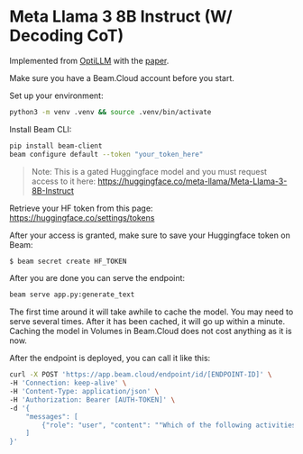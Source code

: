 # Meta Llama 3 8B Instruct (W/ Decoding CoT)
Implemented from [OptiLLM](https://github.com/codelion/optillm/blob/main/optillm/cot_decoding.py) with the [paper](https://arxiv.org/abs/2402.10200).

Make sure you have a Beam.Cloud account before you start.

Set up your environment:

```bash
python3 -m venv .venv && source .venv/bin/activate
```

Install Beam CLI:

```bash
pip install beam-client
beam configure default --token "your_token_here"
```

> Note: This is a gated Huggingface model and you must request access to it here: https://huggingface.co/meta-llama/Meta-Llama-3-8B-Instruct

Retrieve your HF token from this page: https://huggingface.co/settings/tokens

After your access is granted, make sure to save your Huggingface token on Beam:

```sh
$ beam secret create HF_TOKEN
```
After you are done you can serve the endpoint:

```bash
beam serve app.py:generate_text
```

The first time around it will take awhile to cache the model. You may need to serve several times. After it has been cached, it will go up within a minute. Caching the model in Volumes in Beam.Cloud does not cost anything as it is now. 

After the endpoint is deployed, you can call it like this:

```sh
curl -X POST 'https://app.beam.cloud/endpoint/id/[ENDPOINT-ID]' \
-H 'Connection: keep-alive' \
-H 'Content-Type: application/json' \
-H 'Authorization: Bearer [AUTH-TOKEN]' \
-d '{
    "messages": [
        {"role": "user", "content": ""Which of the following activities constitute real sector in the economy? 1. Farmers harvesting their crops 2. Textile mills converting raw cotton into fabrics 3. A commercial bank lending money to a trading company 4. A corporate body issuing Rupee Denominated Bonds overseas. Select the correct answer using the code given below: a) 1 and 2 only,b) 2, 3 and 4 only, c) 1, 3 and 4 only, d) 1, 2, 3 and 4""}
    ]
}'
```
